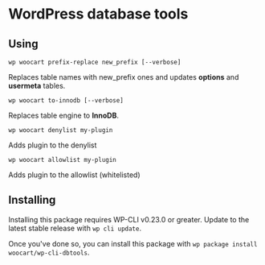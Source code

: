 # WordPress database tools

## Using

~~~
wp woocart prefix-replace new_prefix [--verbose]
~~~

Replaces table names with new_prefix ones and updates **options** and **usermeta** tables.

~~~
wp woocart to-innodb [--verbose]
~~~

Replaces table engine to **InnoDB**.

~~~
wp woocart denylist my-plugin
~~~

Adds plugin to the denylist

~~~
wp woocart allowlist my-plugin
~~~

Adds plugin to the allowlist (whitelisted)

## Installing

Installing this package requires WP-CLI v0.23.0 or greater. Update to the latest stable release with `wp cli update`.

Once you've done so, you can install this package with `wp package install woocart/wp-cli-dbtools`.
